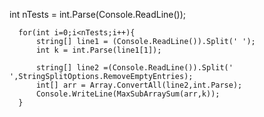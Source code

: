 int nTests = int.Parse(Console.ReadLine());
	  
	  for(int i=0;i<nTests;i++){
	      string[] line1 = (Console.ReadLine()).Split(' ');
	      int k = int.Parse(line1[1]);
	      
	      string[] line2 =(Console.ReadLine()).Split(' ',StringSplitOptions.RemoveEmptyEntries);
	      int[] arr = Array.ConvertAll(line2,int.Parse);
	      Console.WriteLine(MaxSubArraySum(arr,k));
	  }